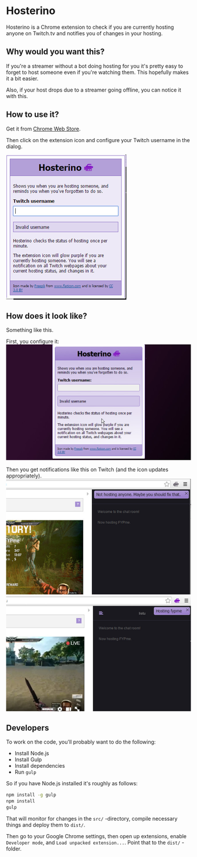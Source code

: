 # Hosterino

Hosterino is a Chrome extension to check if you are currently hosting anyone on Twitch.tv and notifies you of changes in your hosting.


## Why would you want this?

If you're a streamer without a bot doing hosting for you it's pretty easy to forget
to host someone even if you're watching them. This hopefully makes it a bit easier.

Also, if your host drops due to a streamer going offline, you can notice it with this.


## How to use it?

Get it from [Chrome Web Store](https://chrome.google.com/webstore/detail/hosterino/ameldpdckeebekhhifcgadeklklhoecb).

Then click on the extension icon and configure your Twitch username in the dialog.
 
![Settings Screenshot](settings.jpg?raw=true)


## How does it look like?

Something like this.

First, you configure it:
![Extension Screenshot 1](extension_screenshot.jpg?raw=true)

Then you get notifications like this on Twitch (and the icon updates appropriately).
![Extension Screenshot 3](extension_screenshot3.jpg?raw=true)
![Extension Screenshot 2](extension_screenshot2.jpg?raw=true)


## Developers

To work on the code, you'll probably want to do the following:
 - Install Node.js
 - Install Gulp
 - Install dependencies
 - Run `gulp`

So if you have Node.js installed it's roughly as follows:

```bash
npm install -g gulp
npm install
gulp
```

That will monitor for changes in the `src/` -directory, compile necessary things and deploy them to `dist/`.

Then go to your Google Chrome settings, then open up extensions, enable `Developer mode`, and `Load unpacked extension...`. Point that to the `dist/` -folder.


